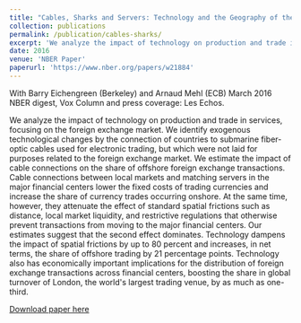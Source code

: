 ```yaml
---
title: "Cables, Sharks and Servers: Technology and the Geography of the Foreign Exchange Market (2016)"
collection: publications
permalink: /publication/cables-sharks/
excerpt: 'We analyze the impact of technology on production and trade in services, focusing on the foreign exchange market'
date: 2016
venue: 'NBER Paper'
paperurl: 'https://www.nber.org/papers/w21884'
---
```


With Barry Eichengreen (Berkeley) and Arnaud Mehl (ECB)
March 2016 NBER digest, Vox Column and press coverage: Les Echos.

We  analyze the  impact of  technology on  production and  trade in  services,
focusing on the foreign exchange  market.  We identify exogenous technological
changes by  the connection of  countries to submarine fiber-optic  cables used
for electronic  trading, but which were  not laid for purposes  related to the
foreign exchange market.   We estimate the impact of cable  connections on the
share of  offshore foreign  exchange transactions.  Cable  connections between
local markets  and matching servers in  the major financial centers  lower the
fixed costs  of trading currencies and  increase the share of  currency trades
occurring onshore.   At the same time,  however, they attenuate the  effect of
standard  spatial frictions  such  as distance,  local  market liquidity,  and
restrictive regulations that otherwise prevent transactions from moving to the
major  financial  centers.   Our  estimates suggest  that  the  second  effect
dominates. Technology  dampens the  impact of  spatial frictions  by up  to 80
percent  and increases,  in net  terms, the  share of  offshore trading  by 21
percentage points.   Technology also  has economically  important implications
for  the  distribution  of  foreign  exchange  transactions  across  financial
centers, boosting the share in global  turnover of London, the world's largest
trading venue, by as much as one-third.

[Download paper here](https://www.nber.org/papers/w21884)


